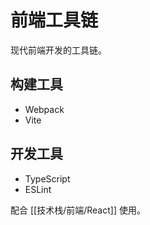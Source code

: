 
# 前端工具链

现代前端开发的工具链。

## 构建工具
- Webpack
- Vite

## 开发工具
- TypeScript
- ESLint

配合 [[技术栈/前端/React]] 使用。
